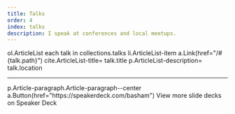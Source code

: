 ```yaml
---
title: Talks
order: 4
index: talks
description: I speak at conferences and local meetups.
---
```


<jade>
ol.ArticleList
  each talk in collections.talks
    li.ArticleList-item
      a.Link(href="/#{talk.path}")
        cite.ArticleList-title= talk.title
      p.ArticleList-description= talk.location
</jade>

***

<jade>
p.Article-paragraph.Article-paragraph--center
  a.Button(href="https://speakerdeck.com/basham") View more slide decks on Speaker Deck
</jade>
